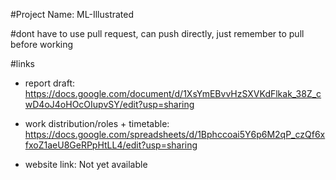 #Project Name: ML-Illustrated

#dont have to use pull request, can push directly, just remember to pull before working

#links
- report draft: https://docs.google.com/document/d/1XsYmEBvvHzSXVKdFlkak_38Z_cwD4oJ4oHOcOIupvSY/edit?usp=sharing

- work distribution/roles + timetable: https://docs.google.com/spreadsheets/d/1Bphccoai5Y6p6M2qP_czQf6xfxoZ1aeU8GeRPpHtLL4/edit?usp=sharing

- website link: Not yet available
